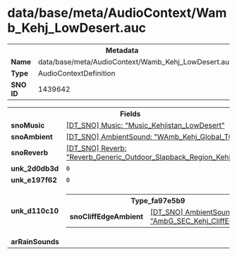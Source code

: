 <h1>data/base/meta/AudioContext/Wamb_Kehj_LowDesert.auc</h1><table><tr><th colspan="100%">Metadata</th></tr><tr><td><b>Name</b></td><td>data/base/meta/AudioContext/Wamb_Kehj_LowDesert.auc</td></tr><tr><td><b>Type</b></td><td>AudioContextDefinition</td></tr><tr><td><b>SNO ID</b></td><td>1439642</td></tr></table>

<table><tr><th colspan="100%">Fields</th></tr><tr><td><b>snoMusic</b></td><td><a href="..\Music\Music_Kehjistan_LowDesert.mus.md">[DT_SNO] Music: "Music_Kehjistan_LowDesert"</a></td></tr><tr><td><b>snoAmbient</b></td><td><a href="..\AmbientSound\WAmb_Kehj_Global_TOD.ams.md">[DT_SNO] AmbientSound: "WAmb_Kehj_Global_TOD"</a></td></tr><tr><td><b>snoReverb</b></td><td><a href="..\Reverb\Reverb_Generic_Outdoor_Slapback_Region_Kehjistan.rev.md">[DT_SNO] Reverb: "Reverb_Generic_Outdoor_Slapback_Region_Kehjistan"</a></td></tr><tr><td><b>unk_2d0db3d</b></td><td><code>0</code></td></tr><tr><td><b>unk_e197f62</b></td><td><code>0</code></td></tr><tr><td><b>unk_d110c10</b></td><td><table><tr><th colspan="100%">Type_fa97e5b9</th></tr><tr><td><b>snoCliffEdgeAmbient</b></td><td><a href="..\AmbientSound\AmbG_SEC_Kehj_CliffEdge.ams.md">[DT_SNO] AmbientSound: "AmbG_SEC_Kehj_CliffEdge"</a></td></tr></table>

</td></tr><tr><td><b>arRainSounds</b></td><td></td></tr></table>

